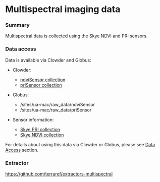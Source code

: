# Multispectral imaging data

### Summary

Multispectral data is collected using the Skye NDVI and PRI sensors.

### Data access

Data is available via Clowder and Globus:

* Clowder:

  * [ndviSensor collection](https://terraref.ncsa.illinois.edu/clowder/collection/5728bb50e4b03269d7078786)
  * [priSensor collection](https://terraref.ncsa.illinois.edu/clowder/collection/5728bb6ae4b03269d7078844)

* Globus:

  * \/sites\/ua-mac\/raw\_data\/ndviSensor
  * \/sites\/ua-mac\/raw\_data\/priSensor


* Sensor information:
  * [Skye PRI collection](https://terraref.ncsa.illinois.edu/clowder/datasets/581789524f0ce77b6655ccf9) 
  * [Skye NDVI collection](https://terraref.ncsa.illinois.edu/clowder/datasets/581787524f0ce77b6655b2c7)


For details about using this data via Clowder or Globus, please see [Data Access](/how-to-access-data.md) section.

### Extractor

https://github.com/terraref/extractors-multispectral
